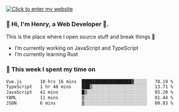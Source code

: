 [![Click to enter my website](https://github.com/zh30/zh30/assets/7930156/bb82b0df-3fb8-4136-8522-734cd2b27f6a)](https://blog.zhanghe.dev) 

### 👋 Hi, I'm Henry, a Web Developer 🚀.

This is the place where I open source stuff and break things :rofl:

- I’m currently working on JavaScript and TypeScript
- I’m currently learning Rust

### 💪 This week I spent my time on

<!--START_SECTION:waka-->

```txt
Vue.js       10 hrs 16 mins  ███████████████████▓░░░░░   78.19 %
TypeScript   1 hr 48 mins    ███▒░░░░░░░░░░░░░░░░░░░░░   13.71 %
JavaScript   41 mins         █▒░░░░░░░░░░░░░░░░░░░░░░░   05.20 %
YAML         11 mins         ▒░░░░░░░░░░░░░░░░░░░░░░░░   01.44 %
JSON         6 mins          ▒░░░░░░░░░░░░░░░░░░░░░░░░   00.83 %
```

<!--END_SECTION:waka-->
